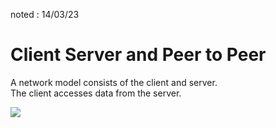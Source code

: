 noted : 14/03/23

# Client Server and Peer to Peer

A network model consists of the client and server.  
The client accesses data from the server.

<img src="ClentServerNetwork.png">

##